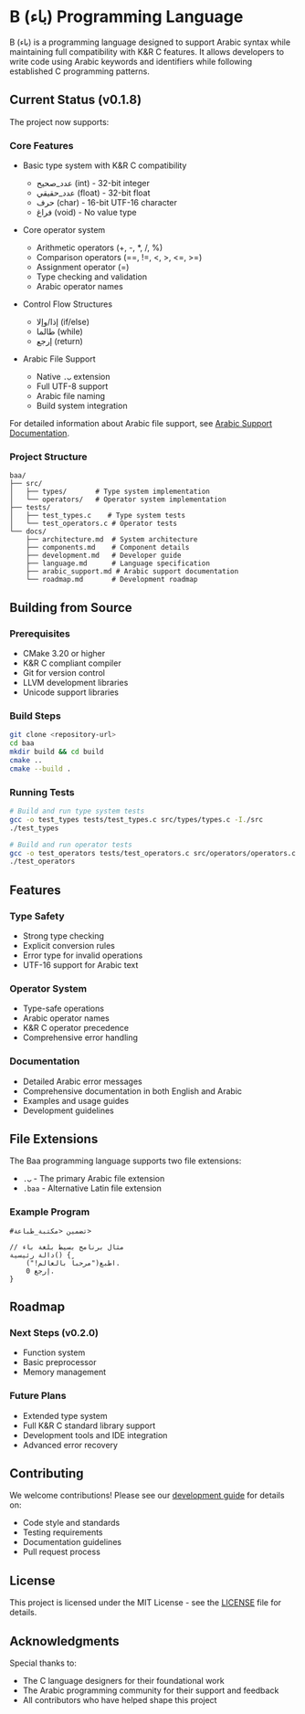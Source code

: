 # B (باء) Programming Language

B (باء) is a programming language designed to support Arabic syntax while maintaining full compatibility with K&R C features. It allows developers to write code using Arabic keywords and identifiers while following established C programming patterns.

## Current Status (v0.1.8)

The project now supports:

### Core Features
- Basic type system with K&R C compatibility
  - عدد_صحيح (int) - 32-bit integer
  - عدد_حقيقي (float) - 32-bit float
  - حرف (char) - 16-bit UTF-16 character
  - فراغ (void) - No value type

- Core operator system
  - Arithmetic operators (+, -, *, /, %)
  - Comparison operators (==, !=, <, >, <=, >=)
  - Assignment operator (=)
  - Type checking and validation
  - Arabic operator names

- Control Flow Structures
  - إذا/وإلا (if/else)
  - طالما (while)
  - إرجع (return)

- Arabic File Support
  - Native `.ب` extension
  - Full UTF-8 support
  - Arabic file naming
  - Build system integration

For detailed information about Arabic file support, see [Arabic Support Documentation](docs/arabic_support.md).

### Project Structure
```
baa/
├── src/
│   ├── types/       # Type system implementation
│   └── operators/   # Operator system implementation
├── tests/
│   ├── test_types.c    # Type system tests
│   └── test_operators.c # Operator tests
└── docs/
    ├── architecture.md  # System architecture
    ├── components.md    # Component details
    ├── development.md   # Developer guide
    ├── language.md      # Language specification
    ├── arabic_support.md # Arabic support documentation
    └── roadmap.md       # Development roadmap
```

## Building from Source

### Prerequisites
- CMake 3.20 or higher
- K&R C compliant compiler
- Git for version control
- LLVM development libraries
- Unicode support libraries

### Build Steps
```bash
git clone <repository-url>
cd baa
mkdir build && cd build
cmake ..
cmake --build .
```

### Running Tests
```bash
# Build and run type system tests
gcc -o test_types tests/test_types.c src/types/types.c -I./src
./test_types

# Build and run operator tests
gcc -o test_operators tests/test_operators.c src/operators/operators.c src/types/types.c -I./src
./test_operators
```

## Features

### Type Safety
- Strong type checking
- Explicit conversion rules
- Error type for invalid operations
- UTF-16 support for Arabic text

### Operator System
- Type-safe operations
- Arabic operator names
- K&R C operator precedence
- Comprehensive error handling

### Documentation
- Detailed Arabic error messages
- Comprehensive documentation in both English and Arabic
- Examples and usage guides
- Development guidelines

## File Extensions
The Baa programming language supports two file extensions:
- `.ب` - The primary Arabic file extension
- `.baa` - Alternative Latin file extension

### Example Program
```baa
#تضمين <مكتبة_طباعة>

// مثال برنامج بسيط بلغة باء
دالة رئيسية() {
    اطبع("مرحباً بالعالم!").
    إرجع 0.
}
```

## Roadmap

### Next Steps (v0.2.0)
- Function system
- Basic preprocessor
- Memory management

### Future Plans
- Extended type system
- Full K&R C standard library support
- Development tools and IDE integration
- Advanced error recovery

## Contributing

We welcome contributions! Please see our [development guide](docs/development.md) for details on:
- Code style and standards
- Testing requirements
- Documentation guidelines
- Pull request process

## License

This project is licensed under the MIT License - see the [LICENSE](LICENSE) file for details.

## Acknowledgments

Special thanks to:
- The C language designers for their foundational work
- The Arabic programming community for their support and feedback
- All contributors who have helped shape this project
